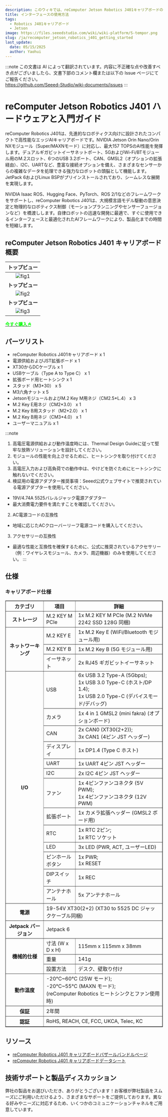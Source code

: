 ```yaml
---
description: このウィキでは、reComputer Jetson Robotics J401キャリアボードのハードウェアとインターフェースについて紹介します。
title: インターフェースの使用方法
tags:
  - Robotics J401キャリアボード
  - Jetson
image: https://files.seeedstudio.com/wiki/wiki-platform/S-tempor.png
slug: /ja/recomputer_jetson_robotics_j401_getting_started
last_update:
  date: 05/15/2025
  author: Yaohui
---
```

:::note
この文書は AI によって翻訳されています。内容に不正確な点や改善すべき点がございましたら、文書下部のコメント欄または以下の Issue ページにてご報告ください。  
https://github.com/Seeed-Studio/wiki-documents/issues
:::

# reComputer Jetson Robotics J401 ハードウェアと入門ガイド

reComputer Robotics J401は、先進的なロボティクス向けに設計されたコンパクトで高性能なエッジAIキャリアボードです。NVIDIA Jetson Orin Nano/Orin NXモジュール（Super/MAXNモード）に対応し、最大157 TOPSのAI性能を発揮します。デュアルギガビットイーサネットポート、5GおよびWi-Fi/BTモジュール用のM.2スロット、6つのUSB 3.2ポート、CAN、GMSL2（オプションの拡張経由）、I2C、UARTなど、豊富な接続オプションを備え、さまざまなセンサーからの複雑なデータを処理できる強力なロボットの頭脳として機能します。JetPack 6およびLinux BSPがプリインストールされており、シームレスな展開を実現します。

NVIDIA Isaac ROS、Hugging Face、PyTorch、ROS 2/1などのフレームワークをサポートし、reComputer Robotics J401は、大規模言語モデル駆動の意思決定と物理的なロボティクス制御（モーションプランニングやセンサーフュージョンなど）を橋渡しします。自律ロボットの迅速な開発に最適で、すぐに使用できるインターフェースと最適化されたAIフレームワークにより、製品化までの時間を短縮します。

## reComputer Jetson Robotics J401 キャリアボード概要

| **トップビュー** |
|:---------:|
| ![fig1](https://files.seeedstudio.com/wiki/reComputer-Jetson/robotics_j401/carrier_board/top.png) |
| **トップビュー** |
| ![fig2](https://files.seeedstudio.com/wiki/reComputer-Jetson/robotics_j401/carrier_board/fornt.png) |
| **トップビュー** |
| ![fig3](https://files.seeedstudio.com/wiki/reComputer-Jetson/robotics_j401/carrier_board/bottom.png) |

<div class="get_one_now_container" style={{textAlign: 'center'}}>
    <a class="get_one_now_item" href="https://www.seeedstudio.com/" target="_blank">
            <strong><span><font color={'FFFFFF'} size={"4"}> 今すぐ購入 🖱</font></span></strong>
    </a>
</div>

## パーツリスト
- reComputer Robotics J401キャリアボード x 1
- 電源供給およびJST拡張ボード x 1
- XT30からDCケーブル x 1
- USBケーブル（Type A to Type C） x 1
- 拡張ボード用ヒートシンク x 1
- スタッド（M3*30） x 5
- M3六角ナット x 5
- JetsonモジュールおよびM.2 Key M用ネジ（CM2.5*L.4） x 3
- M.2 Key E用ネジ（CM2*3.0） x 1
- M.2 Key B用スタッド（M2*2.0） x 1
- M.2 Key B用ネジ（CM3*4.0） x 1
- ユーザーマニュアル x 1

:::note
1. 高電圧電源供給および動作温度時には、Thermal Design Guideに従って堅牢な放熱ソリューションを設計してください。
2. モジュールの性能を向上させるために、ヒートシンクを取り付けてください。
3. 高電圧入力および高負荷での動作中は、やけどを防ぐためにヒートシンクに触れないでください。
4. 検証用の電源アダプター推奨事項：Seeed公式ウェブサイトで推奨されている電源アダプターを使用してください。
  - 19V/4.74A 5525バレルジャック電源アダプター
  - 最大消費電力要件を満たすことを確認してください。
2. AC電源コードの互換性
  - 地域に応じたACクローバーリーフ電源コードを購入してください。
3. アクセサリーの互換性
  - 最適な性能と互換性を確保するために、公式に推奨されているアクセサリー（例：ワイヤレスモジュール、カメラ、周辺機器）のみを使用してください。
:::



## 仕様

### キャリアボード仕様

<table border="1" cellPadding="8" cellSpacing="0">
  <thead>
    <tr>
      <th>カテゴリ</th>
      <th>項目</th>
      <th>詳細</th>
    </tr>
  </thead>
  <tbody>
    <tr>
      <th rowSpan="1">ストレージ</th>
      <td>M.2 KEY M PCIe</td>
      <td>1x M.2 KEY M PCIe (M.2 NVMe 2242 SSD 128G 同梱)</td>
    </tr>
    <tr>
      <th rowSpan="3">ネットワーキング</th>
      <td>M.2 KEY E</td>
      <td>1x M.2 Key E (WiFi/Bluetooth モジュール用)</td>
    </tr>
    <tr>
      <td>M.2 KEY B</td>
      <td>1x M.2 Key B (5G モジュール用)</td>
    </tr>
    <tr>
      <td>イーサネット</td>
      <td>2x RJ45 ギガビットイーサネット</td>
    </tr>
    <tr>
      <th rowSpan="13">I/O</th>
      <td>USB</td>
      <td>6x USB 3.2 Type-A (5Gbps);<br />1x USB 3.0 Type-C (ホスト/DP 1.4);<br />1x USB 2.0 Type-C (デバイスモード/デバッグ)</td>
    </tr>
    <tr>
      <td>カメラ</td>
      <td>1x 4 in 1 GMSL2 (mini fakra) (オプションボード)</td>
    </tr>
    <tr>
      <td>CAN</td>
      <td>2x CAN0 (XT30(2+2));<br />3x CAN1 (4ピン JST ヘッダー)</td>
    </tr>
    <tr>
      <td>ディスプレイ</td>
      <td>1x DP1.4 (Type C ホスト)</td>
    </tr>
    <tr>
      <td>UART</td>
      <td>1x UART 4ピン JST ヘッダー</td>
    </tr>
    <tr>
      <td>I2C</td>
      <td>2x I2C 4ピン JST ヘッダー</td>
    </tr>
    <tr>
      <td>ファン</td>
      <td>1x 4ピンファンコネクタ (5V PWM);<br />1x 4ピンファンコネクタ (12V PWM)</td>
    </tr>
    <tr>
      <td>拡張ポート</td>
      <td>1x カメラ拡張ヘッダー (GMSL2 ボード用)</td>
    </tr>
    <tr>
      <td>RTC</td>
      <td>1x RTC 2ピン;<br />1x RTC ソケット</td>
    </tr>
    <tr>
      <td>LED</td>
      <td>3x LED (PWR, ACT, ユーザーLED)</td>
    </tr>
    <tr>
      <td>ピンホールボタン</td>
      <td>1x PWR;<br />1x RESET</td>
    </tr>
    <tr>
      <td>DIPスイッチ</td>
      <td>1x REC</td>
    </tr>
    <tr>
      <td>アンテナホール</td>
      <td>5x アンテナホール</td>
    </tr>
    <tr>
      <th rowSpan="1">電源</th>
      <td colSpan="2">19-54V XT30(2+2) (XT30 to 5525 DC ジャックケーブル同梱)</td>
    </tr>
    <tr>
      <th rowSpan="1">Jetpack バージョン</th>
      <td colSpan="2">Jetpack 6</td>
    </tr>
    <tr>
      <th rowSpan="3">機械的仕様</th>
      <td>寸法 (W x D x H)</td>
      <td>115mm x 115mm x 38mm</td>
    </tr>
    <tr>
      <td>重量</td>
      <td>141g</td>
    </tr>
    <tr>
      <td>設置方法</td>
      <td>デスク、壁取り付け</td>
    </tr>
    <tr>
      <th rowSpan="1">動作温度</th>
      <td colSpan="2">-20℃~60℃ (25W モード);<br />-20℃~55℃ (MAXN モード);<br />(reComputer Robotics ヒートシンクとファン使用時)</td>
    </tr>
    <tr>
      <th rowSpan="1">保証</th>
      <td colSpan="2">2年間</td>
    </tr>
    <tr>
      <th rowSpan="1">認証</th>
      <td colSpan="2">RoHS, REACH, CE, FCC, UKCA, Telec, KC</td>
    </tr>
  </tbody>
</table>

## リソース
- [reComputer Robotics J401 キャリアボードバザールバンドルページ](https://www.seeedstudio.com/reComputer-Robotics-Bundle.html)
- [reComputer Robotics J401 キャリアボードデータシート](https://files.seeedstudio.com/products/NVIDIA-Jetson/reComputer_robotics_J401_datasheet.pdf)

## 技術サポートと製品ディスカッション

弊社の製品をお選びいただき、ありがとうございます！お客様が弊社製品をスムーズにご利用いただけるよう、さまざまなサポートをご提供しております。異なる好みやニーズに対応するため、いくつかのコミュニケーションチャネルをご用意しています。

<div class="button_tech_support_container">
<a href="https://forum.seeedstudio.com/" class="button_forum"></a> 
<a href="https://www.seeedstudio.com/contacts" class="button_email"></a>
</div>

<div class="button_tech_support_container">
<a href="https://discord.gg/eWkprNDMU7" class="button_discord"></a> 
<a href="https://github.com/Seeed-Studio/wiki-documents/discussions/69" class="button_discussion"></a>
</div>